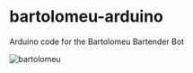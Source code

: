 bartolomeu-arduino
==================

Arduino code for the Bartolomeu Bartender Bot

![bartolomeu](https://fbcdn-sphotos-f-a.akamaihd.net/hphotos-ak-ash3/t31/1557172_10202263116733693_530777685_o.jpg "bartolomeu")
